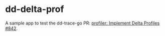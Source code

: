 # dd-delta-prof

A sample app to test the dd-trace-go PR: [profiler: Implement Delta Profiles #842](https://github.com/DataDog/dd-trace-go/pull/842).
